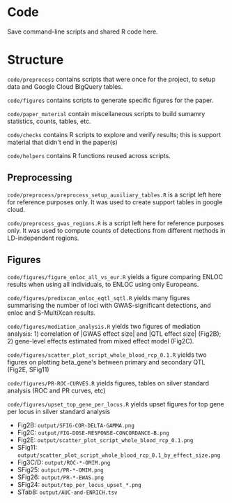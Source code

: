 # Code

Save command-line scripts and shared R code here.

# Structure

`code/preprocess` contains scripts that were once for the project, to setup data and Google Cloud BigQuery tables.

`code/figures` contains scripts to generate specific figures for the paper.

`code/paper_material` contain miscellaneous scripts to build sumamry statistics, counts, tables, etc.

`code/checks` contains R scripts to explore and verify results; this is support material that didn't end in the paper(s)

`code/helpers` contains R functions reused across scripts.

## Preprocessing

`code/preprocess/preprocess_setup_auxiliary_tables.R` is a script left here for reference purposes only. It was used to create support tables in google cloud.

`code/preprocess_gwas_regions.R` is a script left here for reference purposes only. It was used to compute counts of detections from different methods in LD-independent regions.

## Figures

`code/figures/figure_enloc_all_vs_eur.R` yields a figure comparing ENLOC results when using all individuals, to ENLOC using only Europeans.

`code/figures/predixcan_enloc_eqtl_sqtl.R` yields many figures summarising the number of loci with GWAS-significant detections, and enloc and S-MultiXcan results.

`code/figures/mediation_analysis.R` yields two figures of mediation analysis: 1) correlation of |GWAS effect size| and |QTL effect size| (Fig2B); 2) gene-level effects estimated from mixed effect model (Fig2C). 

`code/figures/scatter_plot_script_whole_blood_rcp_0.1.R` yields two figures on plotting beta_gene's between primary and secondary QTL (Fig2E, SFig11)

`code/figures/PR-ROC-CURVES.R` yields figures, tables on silver standard analysis (ROC and PR curves, etc)

`code/figures/upset_top_gene_per_locus.R` yields upset figures for top gene per locus in silver standard analysis   

* Fig2B: `output/SFIG-COR-DELTA-GAMMA.png`
* Fig2C: `output/FIG-DOSE-RESPONSE-CONCORDANCE-B.png`
* Fig2E: `output/scatter_plot_script_whole_blood_rcp_0.1.png` 
* SFig11: `output/scatter_plot_script_whole_blood_rcp_0.1_by_effect_size.png`
* Fig3C/D: `output/ROC-*-OMIM.png`
* SFig25: `output/PR-*-OMIM.png`
* SFig26: `output/PR-*-EWAS.png`
* SFig24: `output/top_per_locus_upset_*.png`
* STab8: `output/AUC-and-ENRICH.tsv`

 
